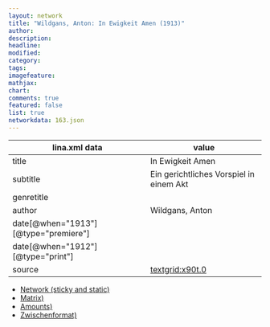 ```yaml
---
layout: network
title: "Wildgans, Anton: In Ewigkeit Amen (1913)"
author:
description:
headline:
modified:
category:
tags:
imagefeature: 
mathjax: 
chart: 
comments: true
featured: false
list: true
networkdata: 163.json
---
```

lina.xml data  | value
------------- | -------------
title|In Ewigkeit Amen
subtitle|Ein gerichtliches Vorspiel in einem Akt
genretitle|
author|Wildgans, Anton
date[@when="1913"][@type="premiere"]|
date[@when="1912"][@type="print"]|
source|[textgrid:x90t.0](https://textgridlab.org/1.0/tgcrud-public/rest/textgrid:x90t.0/data)



* [Network (sticky and static)](/linas/network163)
* [Matrix)](/linas/matrix163)
* [Amounts)](/linas/amount163)
* [Zwischenformat)](/linas/lina163 )
